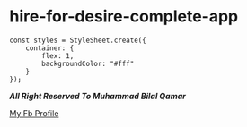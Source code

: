 # hire-for-desire-complete-app

```
const styles = StyleSheet.create({
    container: {
        flex: 1,
        backgroundColor: "#fff"
    }
});

```

***All Right Reserved To Muhammad Bilal Qamar***


[My Fb Profile]("https://www.facebook.com/profile.php?id=100011337493548")
